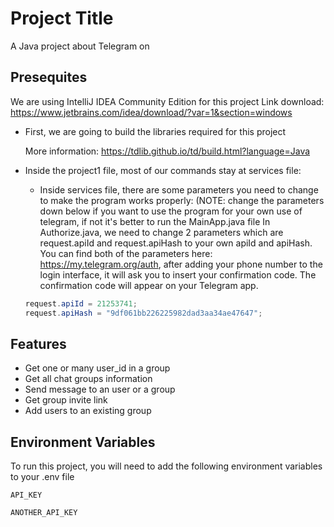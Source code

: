 
# Project Title

A Java project about Telegram on  


## Presequites
We are using IntelliJ IDEA Community Edition for this project
Link download: https://www.jetbrains.com/idea/download/?var=1&section=windows

- First, we are going to build the libraries required for this project

    More information: https://tdlib.github.io/td/build.html?language=Java

- Inside the project1 file, most of our commands stay at services file:
    - Inside services file, there are some parameters you need to change to make the program works properly: (NOTE: change the parameters down below if you want to use the program for your own use of telegram, if not it's better to run the MainApp.java file
    In Authorize.java, we need to change 2 parameters which are request.apiId and request.apiHash to your own apiId and apiHash. You can find both of the parameters here: https://my.telegram.org/auth, after adding your phone number to the login interface, it will ask you to insert your confirmation code. The confirmation code will appear on your Telegram app.
    ```java
    request.apiId = 21253741;
    request.apiHash = "9df061bb226225982dad3aa34ae47647";
    ```



## Features

- Get one or many user_id in a group
- Get all chat groups information
- Send message to an user or a group
- Get group invite link
- Add users to an existing group



## Environment Variables

To run this project, you will need to add the following environment variables to your .env file

`API_KEY`

`ANOTHER_API_KEY`

